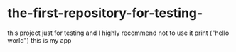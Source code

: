 # the-first-repository-for-testing-
this project just for testing and I highly recommend not to use it 
print ("hello world")
this is my app 
